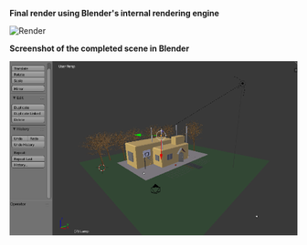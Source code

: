 
<b>Final render using Blender's internal rendering engine</b>


![Render](https://github.com/Asutosh11/House-with-basketball-court/blob/master/render.png "")


<b>Screenshot of the completed scene in Blender</b>


![Scene](https://github.com/Asutosh11/House-with-basketball-court/blob/master/blender-work-screenshot.PNG "")
